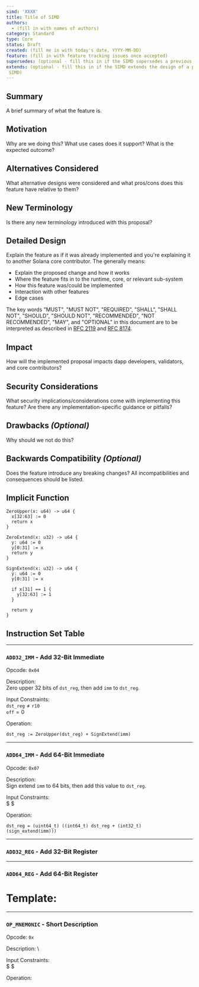 ```yaml
---
simd: 'XXXX'
title: Title of SIMD
authors:
  - (fill in with names of authors)
category: Standard
type: Core
status: Draft
created: (fill me in with today's date, YYYY-MM-DD)
feature: (fill in with feature tracking issues once accepted)
supersedes: (optional - fill this in if the SIMD supersedes a previous SIMD)
extends: (optional - fill this in if the SIMD extends the design of a previous
 SIMD)
---
```


## Summary

A brief summary of what the feature is.

## Motivation

Why are we doing this? What use cases does it support? What is the expected
outcome?

## Alternatives Considered

What alternative designs were considered and what pros/cons does this feature
have relative to them?

## New Terminology

Is there any new terminology introduced with this proposal?

## Detailed Design

Explain the feature as if it was already implemented and you're explaining it
to another Solana core contributor. The generally means:

- Explain the proposed change and how it works
- Where the feature fits in to the runtime, core, or relevant sub-system
- How this feature was/could be implemented
- Interaction with other features
- Edge cases

The key words "MUST", "MUST NOT", "REQUIRED", "SHALL", "SHALL NOT", "SHOULD",
"SHOULD NOT", "RECOMMENDED", "NOT RECOMMENDED", "MAY", and "OPTIONAL" in this
document are to be interpreted as described in [RFC
2119](https://www.ietf.org/rfc/rfc2119.txt) and [RFC
8174](https://www.ietf.org/rfc/rfc8174.txt).

## Impact

How will the implemented proposal impacts dapp developers, validators, and core contributors?

## Security Considerations

What security implications/considerations come with implementing this feature?
Are there any implementation-specific guidance or pitfalls?

## Drawbacks *(Optional)*

Why should we not do this?

## Backwards Compatibility *(Optional)*

Does the feature introduce any breaking changes? All incompatibilities and
consequences should be listed.

## Implicit Function

```
ZeroUpper(x: u64) -> u64 {
  x[32:63] := 0
  return x
}
```

```
ZeroExtend(x: u32) -> u64 {
  y: u64 := 0
  y[0:31] := x
  return y
}
```

```
SignExtend(x: u32) -> u64 {
  y: u64 := 0
  y[0:31] := x

  if x[31] == 1 {
    y[32:63] := 1
  }
  
  return y
}
```

## Instruction Set Table

---

### `ADD32_IMM` - Add 32-Bit Immediate
Opcode: `0x04`

Description: \
Zero upper 32 bits of `dst_reg`, then add `imm` to `dst_reg`.

Input Constraints: \
$\mathtt{dst\_reg} \neq \mathtt{r10}$ \
$\mathtt{off} = 0$

Operation:
```
dst_reg := ZeroUpper(dst_reg) + SignExtend(imm)
```

---
### `ADD64_IMM` - Add 64-Bit Immediate
Opcode: `0x07`

Description: \
Sign extend `imm` to 64 bits, then add this value to `dst_reg`.

Input Constraints: \
$ $

Operation:
```
dst_reg = (uint64_t) ((int64_t) dst_reg + (int32_t) (sign_extend(imm)))
```

---
### `ADD32_REG` - Add 32-Bit Register

---
### `ADD64_REG` - Add 64-Bit Register





Template:
===

---
### `OP_MNEMONIC` - Short Description
Opcode: `0x`

Description: \

Input Constraints: \
$ $

Operation:
```

```